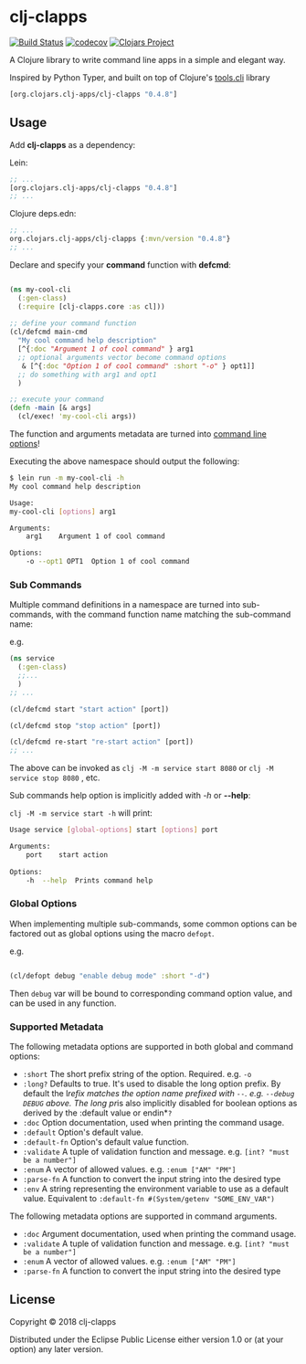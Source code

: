 # clj-clapps
[![Build Status](https://travis-ci.com/clj-clapps/clj-clapps.svg?branch=main)](https://travis-ci.org/clj-clapps/clj-clapps)
[![codecov](https://codecov.io/gh/clj-clapps/clj-clapps/branch/main/graph/badge.svg?token=JZJUAVUYCB)](https://codecov.io/gh/clj-clapps/clj-clapps)
[![Clojars Project](https://img.shields.io/clojars/v/org.clojars.clj-clapps/clj-clapps.svg)](https://clojars.org/org.clojars.clj-clapps/clj-clapps)

A Clojure library to write command line apps in a simple and elegant way.

Inspired by Python Typer, and built on top of Clojure's [tools.cli](https://github.com/clojure/tools.cli) library


```clj
[org.clojars.clj-apps/clj-clapps "0.4.8"]
```

## Usage

Add **clj-clapps** as a dependency:

Lein:

```clojure
;; ...
[org.clojars.clj-apps/clj-clapps "0.4.8"]
;; ...
```

Clojure deps.edn:

```clojure
;; ...
org.clojars.clj-apps/clj-clapps {:mvn/version "0.4.8"}
;; ...

```

Declare and specify your **command** function with **defcmd**:


```clojure

(ns my-cool-cli
  (:gen-class)
  (:require [clj-clapps.core :as cl]))
    
;; define your command function
(cl/defcmd main-cmd
  "My cool command help description"
  [^{:doc "Argument 1 of cool command" } arg1
  ;; optional arguments vector become command options
   & [^{:doc "Option 1 of cool command" :short "-o" } opt1]]
  ;; do something with arg1 and opt1 
  )

;; execute your command
(defn -main [& args]
  (cl/exec! 'my-cool-cli args))
```

The function and arguments metadata are turned into [command line options](https://github.com/clojure/tools.cli)!

Executing the above namespace should output the following:

```bash
$ lein run -m my-cool-cli -h
My cool command help description

Usage:
my-cool-cli [options] arg1

Arguments:
    arg1	Argument 1 of cool command

Options:
	-o --opt1 OPT1	Option 1 of cool command
```

### Sub Commands

Multiple command definitions in a namespace are turned into sub-commands, with the command function name matching the sub-command name:

e.g.

```clojure
(ns service
  (:gen-class)
  ;;...
  )
;; ...

(cl/defcmd start "start action" [port])

(cl/defcmd stop "stop action" [port])

(cl/defcmd re-start "re-start action" [port])
;; ...
```
The above can be invoked as `clj -M -m service start 8080` or `clj -M service stop 8080` , etc.

Sub commands help option is implicitly added with *-h* or **--help**:

`clj -M -m service start -h` will print:

```bash
Usage service [global-options] start [options] port

Arguments:
	port	start action
    
Options:
	-h  --help	Prints command help
```



### Global Options

When implementing multiple sub-commands, some common options can be factored out as global options using the macro `defopt`.

e.g.

```clojure

(cl/defopt debug "enable debug mode" :short "-d")

```
Then `debug` var will be bound to corresponding command option value, and can be used in any function.

### Supported Metadata

The following metadata options are supported in both global and command options:

* `:short` The short prefix string of the option. Required. e.g. `-o`
* `:long?` Defaults to true. It's used to disable the long option prefix. By default the l*refix matches the option name prefixed with `--`. e.g. `--debug DEBUG` above. The long pr*is also implicitly disabled for boolean options as derived by the :default value or endin*`?`
* `:doc` Option documentation, used when printing the command usage.
* `:default` Option's default value.
* `:default-fn` Option's default value function.
* `:validate` A tuple of validation function and message. e.g. `[int? "must be a number"]`
* `:enum` A vector of allowed values. e.g. `:enum ["AM" "PM"]`
* `:parse-fn` A function to convert the input string into the desired type
* `:env` A string representing the environment variable to use as a default value. Equivalent to `:default-fn #(System/getenv "SOME_ENV_VAR")`
    
The following metadata options are supported in command arguments.


* `:doc` Argument documentation, used when printing the command usage.
* `:validate` A tuple of validation function and message. e.g. `[int? "must be a number"]`
* `:enum` A vector of allowed values. e.g. `:enum ["AM" "PM"]`
* `:parse-fn` A function to convert the input string into the desired type

## License

Copyright © 2018 clj-clapps

Distributed under the Eclipse Public License either version 1.0 or (at
your option) any later version.
    
